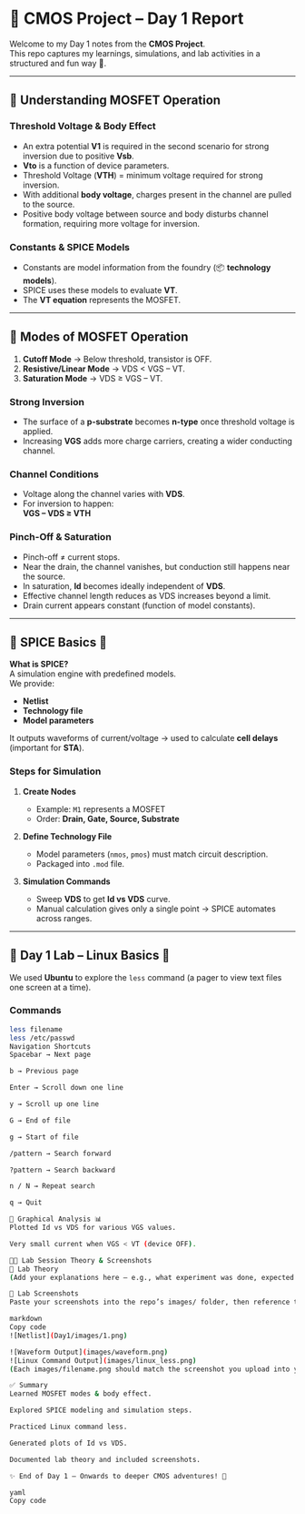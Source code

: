 # 📘 CMOS Project – Day 1 Report

Welcome to my Day 1 notes from the **CMOS Project**.  
This repo captures my learnings, simulations, and lab activities in a structured and fun way 🚀.

---

## 🔹 Understanding MOSFET Operation

### Threshold Voltage & Body Effect
- An extra potential **V1** is required in the second scenario for strong inversion due to positive **Vsb**.  
- **Vto** is a function of device parameters.  
- Threshold Voltage (**VTH**) = minimum voltage required for strong inversion.  
- With additional **body voltage**, charges present in the channel are pulled to the source.  
- Positive body voltage between source and body disturbs channel formation, requiring more voltage for inversion.

### Constants & SPICE Models
- Constants are model information from the foundry (📦 **technology models**).  
- SPICE uses these models to evaluate **VT**.  
- The **VT equation** represents the MOSFET.

---

## 🔹 Modes of MOSFET Operation

1. **Cutoff Mode** → Below threshold, transistor is OFF.  
2. **Resistive/Linear Mode** → VDS < VGS – VT.  
3. **Saturation Mode** → VDS ≥ VGS – VT.  

### Strong Inversion
- The surface of a **p-substrate** becomes **n-type** once threshold voltage is applied.  
- Increasing **VGS** adds more charge carriers, creating a wider conducting channel.  

### Channel Conditions
- Voltage along the channel varies with **VDS**.  
- For inversion to happen:  
  **VGS – VDS ≥ VTH**  

### Pinch-Off & Saturation
- Pinch-off ≠ current stops.  
- Near the drain, the channel vanishes, but conduction still happens near the source.  
- In saturation, **Id** becomes ideally independent of **VDS**.  
- Effective channel length reduces as VDS increases beyond a limit.  
- Drain current appears constant (function of model constants).

---

## 🔹 SPICE Basics 🧪

**What is SPICE?**  
A simulation engine with predefined models.  
We provide:
- **Netlist**  
- **Technology file**  
- **Model parameters**

It outputs waveforms of current/voltage → used to calculate **cell delays** (important for **STA**).

### Steps for Simulation
1. **Create Nodes**  
   - Example: `M1` represents a MOSFET  
   - Order: **Drain, Gate, Source, Substrate**

2. **Define Technology File**  
   - Model parameters (`nmos`, `pmos`) must match circuit description.  
   - Packaged into `.mod` file.  

3. **Simulation Commands**  
   - Sweep **VDS** to get **Id vs VDS** curve.  
   - Manual calculation gives only a single point → SPICE automates across ranges.

---

## 🔹 Day 1 Lab – Linux Basics 🐧

We used **Ubuntu** to explore the `less` command (a pager to view text files one screen at a time).  

### Commands
```bash
less filename
less /etc/passwd
Navigation Shortcuts
Spacebar → Next page

b → Previous page

Enter → Scroll down one line

y → Scroll up one line

G → End of file

g → Start of file

/pattern → Search forward

?pattern → Search backward

n / N → Repeat search

q → Quit

🔹 Graphical Analysis 📊
Plotted Id vs VDS for various VGS values.

Very small current when VGS < VT (device OFF).

🧑‍🔬 Lab Session Theory & Screenshots
📖 Lab Theory
(Add your explanations here – e.g., what experiment was done, expected outputs, and concepts reinforced.)

📸 Lab Screenshots
Paste your screenshots into the repo’s images/ folder, then reference them here like this:

markdown
Copy code
![Netlist](Day1/images/1.png)

![Waveform Output](images/waveform.png)
![Linux Command Output](images/linux_less.png)
(Each images/filename.png should match the screenshot you upload into your repo.)

✅ Summary
Learned MOSFET modes & body effect.

Explored SPICE modeling and simulation steps.

Practiced Linux command less.

Generated plots of Id vs VDS.

Documented lab theory and included screenshots.

✨ End of Day 1 – Onwards to deeper CMOS adventures! 🚀

yaml
Copy code

